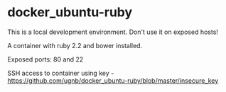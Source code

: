 # docker_ubuntu-ruby
This is a local development environment. Don't use it on exposed hosts!

A container with ruby 2.2 and bower installed.

Exposed ports: 80 and 22

SSH access to container using key - https://github.com/ugnb/docker_ubuntu-ruby/blob/master/insecure_key
